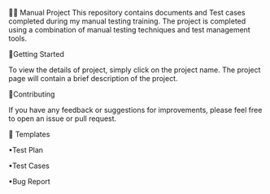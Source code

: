 👩‍💻 Manual Project
This repository contains documents and Test cases completed during my manual testing training. The project is completed using a combination of manual testing techniques and test management tools.

🚀Getting Started

To view the details of project, simply click on the project name. The project page will contain a brief description of the project.

🤝Contributing

If you have any feedback or suggestions for improvements, please feel free to open an issue or pull request.

📝 Templates

 •Test Plan
 
 •Test Cases
 
 •Bug Report
 
